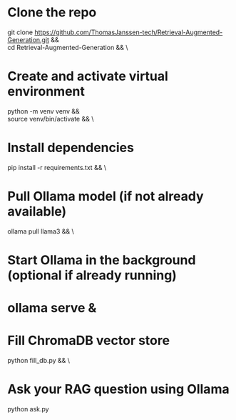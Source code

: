 # Clone the repo
git clone https://github.com/ThomasJanssen-tech/Retrieval-Augmented-Generation.git && \
cd Retrieval-Augmented-Generation && \

# Create and activate virtual environment
python -m venv venv && \
source venv/bin/activate && \

# Install dependencies
pip install -r requirements.txt && \

# Pull Ollama model (if not already available)
ollama pull llama3 && \

# Start Ollama in the background (optional if already running)
# ollama serve &

# Fill ChromaDB vector store
python fill_db.py && \

# Ask your RAG question using Ollama
python ask.py
